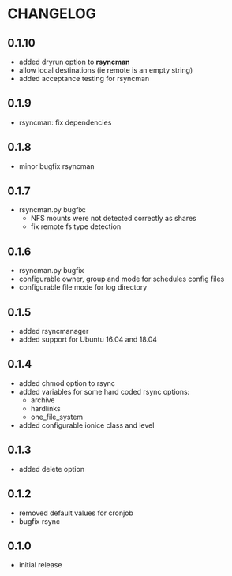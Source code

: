 # CHANGELOG

## 0.1.10

* added dryrun option to **rsyncman**
* allow local destinations (ie remote is an empty string)
* added acceptance testing for rsyncman

## 0.1.9

* rsyncman: fix dependencies

## 0.1.8

* minor bugfix rsyncman

## 0.1.7

* rsyncman.py bugfix:
  - NFS mounts were not detected correctly as shares
  - fix remote fs type detection

## 0.1.6

* rsyncman.py bugfix
* configurable owner, group and mode for schedules config files
* configurable file mode for log directory

## 0.1.5

* added rsyncmanager
* added support for Ubuntu 16.04 and 18.04

## 0.1.4

* added chmod option to rsync
* added variables for some hard coded rsync options:
  * archive
  * hardlinks
  * one_file_system
* added configurable ionice class and level

## 0.1.3

* added delete option

## 0.1.2

* removed default values for cronjob
* bugfix rsync

## 0.1.0

* initial release
